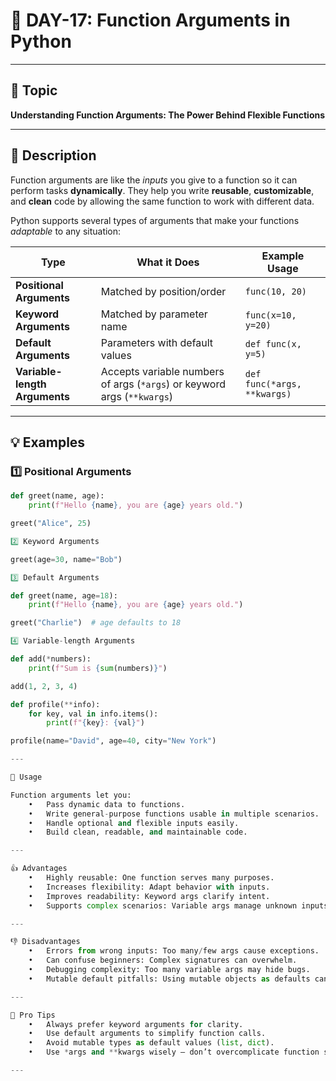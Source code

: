 # 🚀 DAY-17: Function Arguments in Python

---

## 🎯 Topic  
**Understanding Function Arguments: The Power Behind Flexible Functions**

---

## 📖 Description

Function arguments are like the *inputs* you give to a function so it can perform tasks **dynamically**. They help you write **reusable**, **customizable**, and **clean** code by allowing the same function to work with different data.

Python supports several types of arguments that make your functions *adaptable* to any situation:

| Type                         | What it Does                                  | Example Usage                      |
|------------------------------|----------------------------------------------|----------------------------------|
| **Positional Arguments**      | Matched by position/order                     | `func(10, 20)`                   |
| **Keyword Arguments**         | Matched by parameter name                      | `func(x=10, y=20)`               |
| **Default Arguments**         | Parameters with default values                 | `def func(x, y=5)`               |
| **Variable-length Arguments** | Accepts variable numbers of args (`*args`) or keyword args (`**kwargs`) | `def func(*args, **kwargs)` |

---

## 💡 Examples

### 1️⃣ Positional Arguments

```python
def greet(name, age):
    print(f"Hello {name}, you are {age} years old.")

greet("Alice", 25)

2️⃣ Keyword Arguments

greet(age=30, name="Bob")

3️⃣ Default Arguments

def greet(name, age=18):
    print(f"Hello {name}, you are {age} years old.")

greet("Charlie")  # age defaults to 18

4️⃣ Variable-length Arguments

def add(*numbers):
    print(f"Sum is {sum(numbers)}")

add(1, 2, 3, 4)

def profile(**info):
    for key, val in info.items():
        print(f"{key}: {val}")

profile(name="David", age=40, city="New York")

---

🔧 Usage

Function arguments let you:
	•	Pass dynamic data to functions.
	•	Write general-purpose functions usable in multiple scenarios.
	•	Handle optional and flexible inputs easily.
	•	Build clean, readable, and maintainable code.

---

👍 Advantages
	•	Highly reusable: One function serves many purposes.
	•	Increases flexibility: Adapt behavior with inputs.
	•	Improves readability: Keyword args clarify intent.
	•	Supports complex scenarios: Variable args manage unknown inputs.

---

👎 Disadvantages
	•	Errors from wrong inputs: Too many/few args cause exceptions.
	•	Can confuse beginners: Complex signatures can overwhelm.
	•	Debugging complexity: Too many variable args may hide bugs.
	•	Mutable default pitfalls: Using mutable objects as defaults can lead to unexpected side-effects.

---

🌟 Pro Tips
	•	Always prefer keyword arguments for clarity.
	•	Use default arguments to simplify function calls.
	•	Avoid mutable types as default values (list, dict).
	•	Use *args and **kwargs wisely — don’t overcomplicate function signatures.

---
